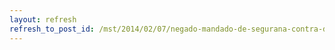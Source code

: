 ```yaml
---
layout: refresh
refresh_to_post_id: /mst/2014/02/07/negado-mandado-de-segurana-contra-desapropriao-de-fazenda-na-paraba
---
```

